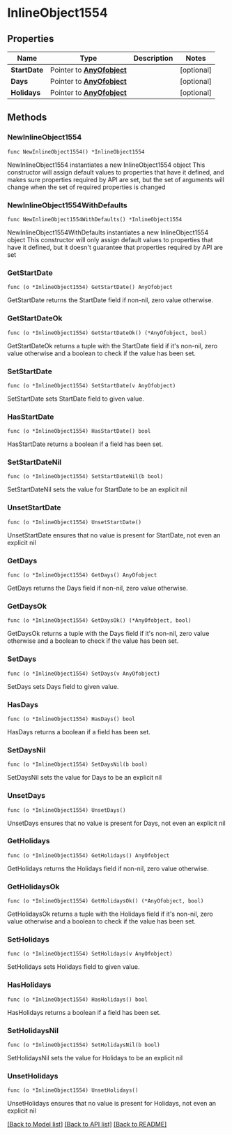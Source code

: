 # InlineObject1554

## Properties

Name | Type | Description | Notes
------------ | ------------- | ------------- | -------------
**StartDate** | Pointer to [**AnyOfobject**](anyOf&lt;object&gt;.md) |  | [optional] 
**Days** | Pointer to [**AnyOfobject**](anyOf&lt;object&gt;.md) |  | [optional] 
**Holidays** | Pointer to [**AnyOfobject**](anyOf&lt;object&gt;.md) |  | [optional] 

## Methods

### NewInlineObject1554

`func NewInlineObject1554() *InlineObject1554`

NewInlineObject1554 instantiates a new InlineObject1554 object
This constructor will assign default values to properties that have it defined,
and makes sure properties required by API are set, but the set of arguments
will change when the set of required properties is changed

### NewInlineObject1554WithDefaults

`func NewInlineObject1554WithDefaults() *InlineObject1554`

NewInlineObject1554WithDefaults instantiates a new InlineObject1554 object
This constructor will only assign default values to properties that have it defined,
but it doesn't guarantee that properties required by API are set

### GetStartDate

`func (o *InlineObject1554) GetStartDate() AnyOfobject`

GetStartDate returns the StartDate field if non-nil, zero value otherwise.

### GetStartDateOk

`func (o *InlineObject1554) GetStartDateOk() (*AnyOfobject, bool)`

GetStartDateOk returns a tuple with the StartDate field if it's non-nil, zero value otherwise
and a boolean to check if the value has been set.

### SetStartDate

`func (o *InlineObject1554) SetStartDate(v AnyOfobject)`

SetStartDate sets StartDate field to given value.

### HasStartDate

`func (o *InlineObject1554) HasStartDate() bool`

HasStartDate returns a boolean if a field has been set.

### SetStartDateNil

`func (o *InlineObject1554) SetStartDateNil(b bool)`

 SetStartDateNil sets the value for StartDate to be an explicit nil

### UnsetStartDate
`func (o *InlineObject1554) UnsetStartDate()`

UnsetStartDate ensures that no value is present for StartDate, not even an explicit nil
### GetDays

`func (o *InlineObject1554) GetDays() AnyOfobject`

GetDays returns the Days field if non-nil, zero value otherwise.

### GetDaysOk

`func (o *InlineObject1554) GetDaysOk() (*AnyOfobject, bool)`

GetDaysOk returns a tuple with the Days field if it's non-nil, zero value otherwise
and a boolean to check if the value has been set.

### SetDays

`func (o *InlineObject1554) SetDays(v AnyOfobject)`

SetDays sets Days field to given value.

### HasDays

`func (o *InlineObject1554) HasDays() bool`

HasDays returns a boolean if a field has been set.

### SetDaysNil

`func (o *InlineObject1554) SetDaysNil(b bool)`

 SetDaysNil sets the value for Days to be an explicit nil

### UnsetDays
`func (o *InlineObject1554) UnsetDays()`

UnsetDays ensures that no value is present for Days, not even an explicit nil
### GetHolidays

`func (o *InlineObject1554) GetHolidays() AnyOfobject`

GetHolidays returns the Holidays field if non-nil, zero value otherwise.

### GetHolidaysOk

`func (o *InlineObject1554) GetHolidaysOk() (*AnyOfobject, bool)`

GetHolidaysOk returns a tuple with the Holidays field if it's non-nil, zero value otherwise
and a boolean to check if the value has been set.

### SetHolidays

`func (o *InlineObject1554) SetHolidays(v AnyOfobject)`

SetHolidays sets Holidays field to given value.

### HasHolidays

`func (o *InlineObject1554) HasHolidays() bool`

HasHolidays returns a boolean if a field has been set.

### SetHolidaysNil

`func (o *InlineObject1554) SetHolidaysNil(b bool)`

 SetHolidaysNil sets the value for Holidays to be an explicit nil

### UnsetHolidays
`func (o *InlineObject1554) UnsetHolidays()`

UnsetHolidays ensures that no value is present for Holidays, not even an explicit nil

[[Back to Model list]](../README.md#documentation-for-models) [[Back to API list]](../README.md#documentation-for-api-endpoints) [[Back to README]](../README.md)


